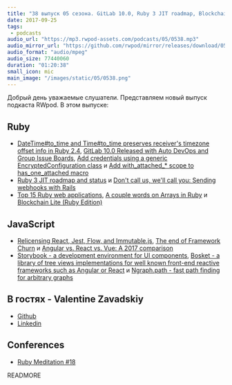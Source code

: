 ```yaml
---
title: "38 выпуск 05 сезона. GitLab 10.0, Ruby 3 JIT roadmap, Blockchain Lite, Relicensing React, Storybook, Bosket и прочее"
date: 2017-09-25
tags:
 - podcasts
audio_url: "https://mp3.rwpod-assets.com/podcasts/05/0538.mp3"
audio_mirror_url: "https://github.com/rwpod/mirror/releases/download/05.38/0538.mp3"
audio_format: "audio/mpeg"
audio_size: 77440060
duration: "01:20:38"
small_icon: mic
main_image: "/images/static/05/0538.png"
---
```


Добрый день уважаемые слушатели. Представляем новый выпуск подкаста RWpod. В этом выпуске:

## Ruby

 - [DateTime#to_time and Time#to_time preserves receiver's timezone offset info in Ruby 2.4](https://blog.bigbinary.com/2017/09/19/to-time-preserves-time-zone-info-in-ruby-2-4.html), [GitLab 10.0 Released with Auto DevOps and Group Issue Boards](https://about.gitlab.com/2017/09/22/gitlab-10-0-released/), [Add credentials using a generic EncryptedConfiguration class](https://github.com/rails/rails/pull/30067) и [Add with_attached_* scope to has_one_attached macro](https://github.com/rails/rails/pull/30629)
 - [Ruby 3 JIT roadmap and status](https://vmakarov.fedorapeople.org/VMakarov-RubyKaigi2017.pdf) и [Don't call us, we'll call you: Sending webhooks with Rails](https://benediktdeicke.com/2017/09/sending-webhooks-with-rails/)
 - [Top 15 Ruby web applications](http://handypixel.com/top-15-ruby-web-applications/), [A couple words on Arrays in Ruby](http://rubyblog.pro/2017/09/couple-words-on-arrays) и [Blockchain Lite (Ruby Edition)](https://github.com/openblockchains/blockchain.lite.rb)

## JavaScript

 - [Relicensing React, Jest, Flow, and Immutable.js](https://code.facebook.com/posts/300798627056246), [The end of Framework Churn](http://blog.ionic.io/the-end-of-framework-churn/) и [Angular vs. React vs. Vue: A 2017 comparison](https://medium.com/unicorn-supplies/angular-vs-react-vs-vue-a-2017-comparison-c5c52d620176)
 - [Storybook - a development environment for UI components](https://storybook.js.org/), [Bosket - a library of tree views implementations for well known front-end reactive frameworks such as Angular or React](https://elbywan.github.io/bosket/) и [Ngraph.path - fast path finding for arbitrary graphs](https://anvaka.github.io/ngraph.path.demo/)

## В гостях - Valentine Zavadskiy

 - [Github](https://github.com/Saicheg)
 - [Linkedin](https://www.linkedin.com/in/valentinzavadsky/)

## Conferences

 - [Ruby Meditation #18](http://www.rubymeditation.com/)

READMORE
